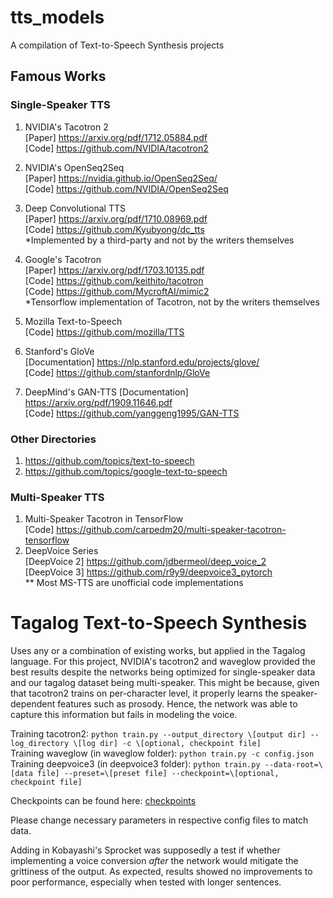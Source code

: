 # tts_models
A compilation of Text-to-Speech Synthesis projects

## Famous Works
### Single-Speaker TTS
1. NVIDIA's Tacotron 2<br>
    [Paper] https://arxiv.org/pdf/1712.05884.pdf<br>
    [Code] https://github.com/NVIDIA/tacotron2<br>

2. NVIDIA's OpenSeq2Seq <br>
    [Paper] https://nvidia.github.io/OpenSeq2Seq/<br>
    [Code] https://github.com/NVIDIA/OpenSeq2Seq<br>

3. Deep Convolutional TTS <br>
    [Paper] https://arxiv.org/pdf/1710.08969.pdf<br>
    [Code] https://github.com/Kyubyong/dc_tts<br>
*Implemented by a third-party and not by the writers themselves<br>
4. Google's Tacotron <br>
    [Paper] https://arxiv.org/pdf/1703.10135.pdf<br>
    [Code] https://github.com/keithito/tacotron<br>
    [Code] https://github.com/MycroftAI/mimic2<br>
*Tensorflow implementation of Tacotron, not by the writers themselves<br>
5. Mozilla Text-to-Speech<br>
    [Code] https://github.com/mozilla/TTS<br>
6. Stanford's GloVe<br>
    [Documentation] https://nlp.stanford.edu/projects/glove/<br>
    [Code] https://github.com/stanfordnlp/GloVe<br>
    
7. DeepMind's GAN-TTS
    [Documentation] https://arxiv.org/pdf/1909.11646.pdf<br>
    [Code] https://github.com/yanggeng1995/GAN-TTS<br>
### Other Directories
1. https://github.com/topics/text-to-speech<br>
2. https://github.com/topics/google-text-to-speech<br>
### Multi-Speaker TTS
1. Multi-Speaker Tacotron in TensorFlow<br>
    [Code] https://github.com/carpedm20/multi-speaker-tacotron-tensorflow<br>
2. DeepVoice Series<br>
    [DeepVoice 2] https://github.com/jdbermeol/deep_voice_2<br>
    [DeepVoice 3] https://github.com/r9y9/deepvoice3_pytorch<br>
** Most MS-TTS are unofficial code implementations

# Tagalog Text-to-Speech Synthesis
Uses any or a combination of existing works, but applied in the Tagalog language. For this project, NVIDIA's tacotron2 and waveglow provided the best results despite the networks being optimized for single-speaker data and our tagalog dataset being multi-speaker. This might be because, given that tacotron2 trains on per-character level, it properly learns the speaker-dependent features such as prosody. Hence, the network was able to capture this information but fails in modeling the voice.

Training tacotron2: `python train.py --output_directory \[output dir] --log_directory \[log dir] -c \[optional, checkpoint file]`<br>
Training waveglow (in waveglow folder): `python train.py -c config.json`<br>
Training deepvoice3 (in deepvoice3 folder): `python train.py --data-root=\[data file] --preset=\[preset file] --checkpoint=\[optional, checkpoint file]`<br>

Checkpoints can be found here: [checkpoints](https://drive.google.com/drive/folders/1CuV7v9up5PcHuPzFsOsvx9_KQ2q2O-ky?usp=sharing)<br>

Please change necessary parameters in respective config files to match data.

Adding in Kobayashi's Sprocket was supposedly a test if whether implementing a voice conversion <i>after</i> the network would mitigate the grittiness of the output. As expected, results showed no improvements to poor performance, especially when tested with longer sentences.
